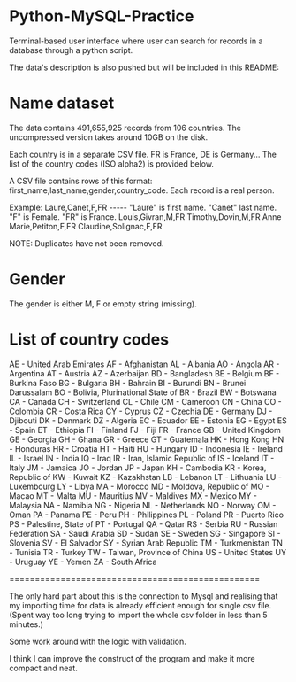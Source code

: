 # Python-MySQL-Practice
 Terminal-based user interface where user can search for records in a database through a python script.

 The data's description is also pushed but will be included in this README:


Name dataset
=========================================

The data contains 491,655,925 records from 106 countries. The uncompressed version takes around 10GB on the disk.

Each country is in a separate CSV file. FR is France, DE is Germany... The list of the country codes (ISO alpha2) is provided below.

A CSV file contains rows of this format: first_name,last_name,gender,country_code. Each record is a real person.

Example:
Laure,Canet,F,FR     ----- "Laure" is first name. "Canet" last name. "F" is Female. "FR" is France.
Louis,Givran,M,FR
Timothy,Dovin,M,FR
Anne Marie,Petiton,F,FR
Claudine,Solignac,F,FR

NOTE: Duplicates have not been removed.

Gender
===================================
The gender is either M, F or empty string (missing).

List of country codes
===================================
AE - United Arab Emirates
AF - Afghanistan
AL - Albania
AO - Angola
AR - Argentina
AT - Austria
AZ - Azerbaijan
BD - Bangladesh
BE - Belgium
BF - Burkina Faso
BG - Bulgaria
BH - Bahrain
BI - Burundi
BN - Brunei Darussalam
BO - Bolivia, Plurinational State of
BR - Brazil
BW - Botswana
CA - Canada
CH - Switzerland
CL - Chile
CM - Cameroon
CN - China
CO - Colombia
CR - Costa Rica
CY - Cyprus
CZ - Czechia
DE - Germany
DJ - Djibouti
DK - Denmark
DZ - Algeria
EC - Ecuador
EE - Estonia
EG - Egypt
ES - Spain
ET - Ethiopia
FI - Finland
FJ - Fiji
FR - France
GB - United Kingdom
GE - Georgia
GH - Ghana
GR - Greece
GT - Guatemala
HK - Hong Kong
HN - Honduras
HR - Croatia
HT - Haiti
HU - Hungary
ID - Indonesia
IE - Ireland
IL - Israel
IN - India
IQ - Iraq
IR - Iran, Islamic Republic of
IS - Iceland
IT - Italy
JM - Jamaica
JO - Jordan
JP - Japan
KH - Cambodia
KR - Korea, Republic of
KW - Kuwait
KZ - Kazakhstan
LB - Lebanon
LT - Lithuania
LU - Luxembourg
LY - Libya
MA - Morocco
MD - Moldova, Republic of
MO - Macao
MT - Malta
MU - Mauritius
MV - Maldives
MX - Mexico
MY - Malaysia
NA - Namibia
NG - Nigeria
NL - Netherlands
NO - Norway
OM - Oman
PA - Panama
PE - Peru
PH - Philippines
PL - Poland
PR - Puerto Rico
PS - Palestine, State of
PT - Portugal
QA - Qatar
RS - Serbia
RU - Russian Federation
SA - Saudi Arabia
SD - Sudan
SE - Sweden
SG - Singapore
SI - Slovenia
SV - El Salvador
SY - Syrian Arab Republic
TM - Turkmenistan
TN - Tunisia
TR - Turkey
TW - Taiwan, Province of China
US - United States
UY - Uruguay
YE - Yemen
ZA - South Africa


=================================================

The only hard part about this is the connection to Mysql and realising that my importing time for data is already efficient enough for single csv file. (Spent way too long trying to import the whole csv folder in less than 5 minutes.)

Some work around with the logic with validation. 

I think I can improve the construct of the program and make it more compact and neat. 
